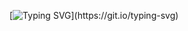 [![Typing SVG](https://readme-typing-svg.demolab.com?font=Fira+Code&weight=600&pause=1000&color=7D1C4A&width=435&lines=Hi+there+%F0%9F%91%8B%F0%9F%8F%BB%2C+I'm+Alma+Dedi%C4%87!)](https://git.io/typing-svg)

<!--
**alma-dedic/alma-dedic** is a ✨ _special_ ✨ repository because its `README.md` (this file) appears on your GitHub profile.

Here are some ideas to get you started:

- 🔭 I’m currently working on ...
- 🌱 I’m currently learning ...
- 👯 I’m looking to collaborate on ...
- 🤔 I’m looking for help with ...
- 💬 Ask me about ...
- 📫 How to reach me: ...
- 😄 Pronouns: ...
- ⚡ Fun fact: ...
-->
